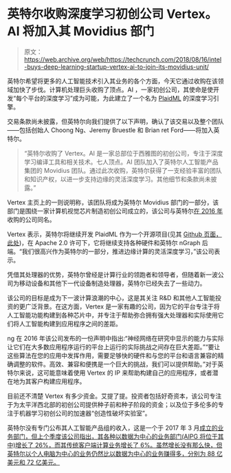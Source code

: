 # 英特尔收购深度学习初创公司 Vertex。AI 将加入其 Movidius 部门 

> 原文：<https://web.archive.org/web/https://techcrunch.com/2018/08/16/intel-buys-deep-learning-startup-vertex-ai-to-join-its-movidius-unit/>

英特尔希望将更多的人工智能技术引入其业务的各个方面，今天它通过收购在该领域加快了步伐。计算机处理巨头收购了顶点。AI ，一家初创公司，其使命是使开发“每个平台的深度学习”成为可能，为此建立了一个名为 [PlaidML](https://web.archive.org/web/20221207010809/http://vertex.ai/blog/announcing-plaidml) 的深度学习引擎。

交易条款尚未披露，但英特尔向我们提供了以下声明，确认了该交易以及整个团队——包括创始人 Choong Ng、Jeremy Bruestle 和 Brian ret Ford——将加入英特尔。

> “英特尔收购了 Vertex。AI 是一家总部位于西雅图的初创公司，专注于深度学习编译工具和相关技术。七人顶点。AI 团队加入了英特尔人工智能产品集团的 Movidius 团队。通过此次收购，英特尔获得了一支经验丰富的团队和知识产权，以进一步支持边缘的灵活深度学习。其他细节和条款尚未披露。”

Vertex 主页上的一则说明称，该团队将成为英特尔 Movidius 部门的一部分，该部门是围绕一家计算机视觉芯片制造初创公司成立的，该公司与英特尔[在 2016 年](https://web.archive.org/web/20221207010809/https://techcrunch.com/2016/09/05/intel-buys-computer-vision-startup-movidius-as-it-looks-to-build-up-its-realsense-platform/)收购的公司同名。

Vertex 表示，英特尔将继续开发 PlaidML 作为一个开源项目(见其 [Github 页面，此处](https://web.archive.org/web/20221207010809/https://github.com/plaidml/plaidml))，在 Apache 2.0 许可下，它将继续支持各种硬件和英特尔 nGraph 后端。“我们很高兴作为英特尔的一部分，推进边缘计算的灵活深度学习，”该公司表示。

凭借其处理器的优势，英特尔曾经是计算行业的领跑者和领导者，但随着新一波公司为移动设备和其他下一代设备制造处理器，英特尔已经失去了一些动力。

该公司的目标是成为下一波计算浪潮的中心，这是其关注 R&D 和其他人工智能投资的更广泛背景。在这方面，Vertex 是一家有趣的公司，因为它的平台专注于将人工智能功能构建到各种芯片中，并专注于帮助弥合拥有强大处理器和实际使用它们将人工智能构建到应用程序之间的差距。

ng 在 2016 年该公司发布的一份声明中指出:“神经网络在研究中显示的能力与实际让它们在大多数应用程序运行的平台上运行的实际挑战之间存在巨大差距。”“要让这些算法在您的应用中发挥作用，需要足够快的硬件和与您的平台和语言兼容的精确调整的软件。高效、兼容和便携是一个巨大的挑战，我们可以提供帮助。”对于英特尔来说，这可能意味着使用 Vertex 的 IP 来帮助构建自己的应用程序，或者潜在地为其客户构建应用程序。

目前还不清楚 Vertex 有多少资金。艾提了提。投资者包括好奇资本，该公司专注于为太平洋西北部的初创公司提供种子前和种子阶段的资金；以及位于多伦多的专注于机器学习初创公司的加速器“创造性破坏实验室”。

英特尔没有专门公布其人工智能产品组的收入，这是一个于 2017 年 3 月[成立的业务部门，但上个季度](https://web.archive.org/web/20221207010809/https://newsroom.intel.com/editorials/making-future-starts-with-focus-ai/)[该公司指出，其各种以数据为中心的业务部门(AIPG 将位于其中)增长了 26%，而其传统客户端计算业务增长了 6%。虽然增长没有那么快，但英特尔以个人电脑为中心的业务仍然比以数据为中心的业务赚得多，分别为 88 亿美元和 72 亿美元。](https://web.archive.org/web/20221207010809/https://www.intc.com/investor-relations/investor-education-and-news/investor-news/press-release-details/2018/Intel-Reports-Second-Quarter-2018-Financial-Results/)